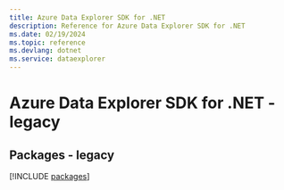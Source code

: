 ```yaml
---
title: Azure Data Explorer SDK for .NET
description: Reference for Azure Data Explorer SDK for .NET
ms.date: 02/19/2024
ms.topic: reference
ms.devlang: dotnet
ms.service: dataexplorer
---
```

# Azure Data Explorer SDK for .NET - legacy
## Packages - legacy
[!INCLUDE [packages](data-explorer-index.md)]
